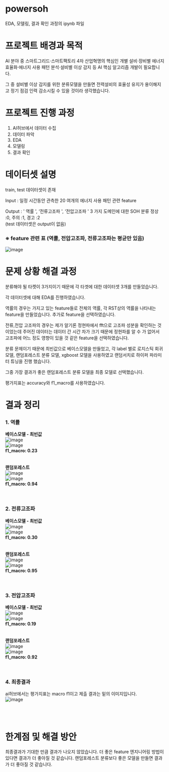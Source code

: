# powersoh
EDA, 모델링, 결과 확인 과정의 ipynb 파일
</br>

# 프로젝트 배경과 목적
AI 분야 중 스마트그리드·스마트팩토리 4차 산업혁명의 핵심인 개별 설비·장비별 에너지 효율화·에너지 사용 패턴 분석·설비별 이상 감지 등 AI 핵심 알고리즘 개발이 필요합니다.

그 중 설비별 이상 감지를 위한 분류모델을 만들면 전력설비의 효율성 유지가 용이해지고 정기 점검 인력 감소시킬 수 있을 것이라 생각했습니다.

# 프로젝트 진행 과정
1. AI허브에서 데이터 수집
2. 데이터 파악
3. EDA
4. 모델링
5. 결과 확인

# 데이터셋 설명
train, test 데이터셋이 존재

Input : 일정 시간동안 관측한 20 여개의 에너지 사용 패턴 관련 feature

Output : ' 역률 ', ‘전류고조파 ', ‘전압고조파 ' 3 가지 도메인에 대한 SOH 분류 정상 :0, 주의 :1, 경고 :2
</br>
(test 데이터셋은 output이 없음)

###  **※ feature 관련 표 (역률, 전압고조파, 전류고조파는 평균만 있음)**
  ![image](https://user-images.githubusercontent.com/97713997/193463486-d2944aa4-fbe2-49b5-81ee-c455ffaffa8a.png)
  
# 문제 상황 해결 과정
분류해야 될 타켓이 3가지이기 때문에 각 타겟에 대한 데이터셋 3개를 만들었습니다.

각 데이터셋에 대해 EDA를 진행하였습니다.

역률의 경우는 가지고 있는 feature들로 전체의 역률, 각 RST상의 역률을 나타내는 feature을 만들었습니다.
추가로 feature을 선택하였습니다.

전류,전압 고조파의 경우는 제가 알기론 정현파에서 fft으로 고조파 성분을 확인하는 것이었는데 주어진 데이터는 데이터 간 시간 차가 크기 때문에 정현파를 알 수 가 없어서 고조파에 어느 정도 영향이 있을 것 같은 feature을 선택하였습니다.

분류 문제이기 때문에 최빈값으로 베이스모델을 만들었고, 각 label 별로 로지스틱 회귀 모델, 랜덤포레스트 분류 모델, xgboost 모델을 사용하였고 랜덤서치로 하이퍼 파라미터 튜닝을 진행 했습니다.

그중 가장 결과가 좋은 랜덤포레스트 분류 모델을 최종 모델로 선택했습니다.

평가지표는 accuracy와 f1_macro를 사용하였습니다.

# 결과 정리
### 1. 역률
 **베이스모델 - 최빈값**
</br>
![image](https://user-images.githubusercontent.com/97713997/195078475-56e986dd-7b76-4ac8-a7ef-f1479e597ee9.png)
</br>
![image](https://user-images.githubusercontent.com/97713997/195078577-26f399b5-f2d0-48b0-9ae2-b5a9582e6e91.png)
</br>
**f1_macro: 0.23**
</br>
</br>
</br>
 **랜덤포레스트**
</br>
![image](https://user-images.githubusercontent.com/97713997/195079333-5d3d8870-5a2c-422c-8f74-fbfd465ca41c.png)
</br>
![image](https://user-images.githubusercontent.com/97713997/195079452-4a78002f-b655-444a-a48e-5541963b5dcf.png)
</br>
**f1_macro: 0.94**
</br>
</br>
</br>
### 2. 전류고조파
 **베이스모델 - 최빈값**
</br>
![image](https://user-images.githubusercontent.com/97713997/195083276-e2a06696-d62f-447f-84e9-666fe43c78ec.png)
</br>
![image](https://user-images.githubusercontent.com/97713997/195083359-a71ce0f9-a52e-4ec6-b442-57bcac8db5c1.png)
</br>
**f1_macro: 0.30**
</br>
</br>
</br>
 **랜덤포레스트**
</br>
![image](https://user-images.githubusercontent.com/97713997/195083658-1c7a9972-52c4-4b0e-86f0-e79f2158cf5f.png)
</br>
![image](https://user-images.githubusercontent.com/97713997/195083693-2b6bc5df-cbfd-466b-bd84-266bb2d97424.png)
</br>
**f1_macro: 0.95**
</br>
</br>
</br>
### 3. 전압고조파
 **베이스모델 - 최빈값**
</br>
![image](https://user-images.githubusercontent.com/97713997/195083876-b2c95354-a461-4cbc-9f7f-a48a83f2d833.png)
</br>
![image](https://user-images.githubusercontent.com/97713997/195083927-d4a81f41-a448-4bfe-9862-cdc385d8c926.png)
</br>
**f1_macro: 0.19**
</br>
</br>
</br>
 **랜덤포레스트**
</br>
![image](https://user-images.githubusercontent.com/97713997/195084129-f4038ec5-6367-4aa4-a753-0e1fe138250f.png)
</br>
![image](https://user-images.githubusercontent.com/97713997/195084194-f5bc4a05-70a1-4b6f-a914-b5f9aca00cfd.png)
</br>
**f1_macro: 0.92**
</br>
</br>
</br>
### 4. 최종결과

ai허브에서는 평가지표는 macro f1이고 제출 결과는 밑의 이미지입니다.
</br>
![image](https://user-images.githubusercontent.com/97713997/195084384-c67e417f-0f03-4e92-ac95-bd82d14245ec.png)

</br>
</br>

# 한계점 및 해결 방안
최종결과가 기대한 만큼 결과가 나오지 않았습니다.
더 좋은 feature 엔지니어링 방법이 있다면 결과가 더 좋아질 것 같습니다.
랜덤포레스트 분류보다 좋은 모델을 만들면 결과가 더 좋아질 것 같습니다.
